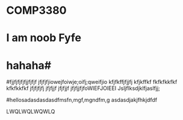 # COMP3380
# I am noob Fyfe
# hahaha#

#fjjfjfjfjfjjfjfjf
jfjfjfjiowejfoiwje;oifj;qweifjio
kfjfkffjfjjfj
kfjkffkf
fkfkfkkfkf
kfkfkkfkf
jfjfjfjfj
jfjfjjf
jfjfjjf
jfjfjjfjfoWIEFJOIEEI
Jsljflksdjklfjaslfjj;

#hellosadasdasdasdfmsfn,mgf,mgndfm,g
asdasdjakjfhkjdfdf


LWQLWQLWQWLQ